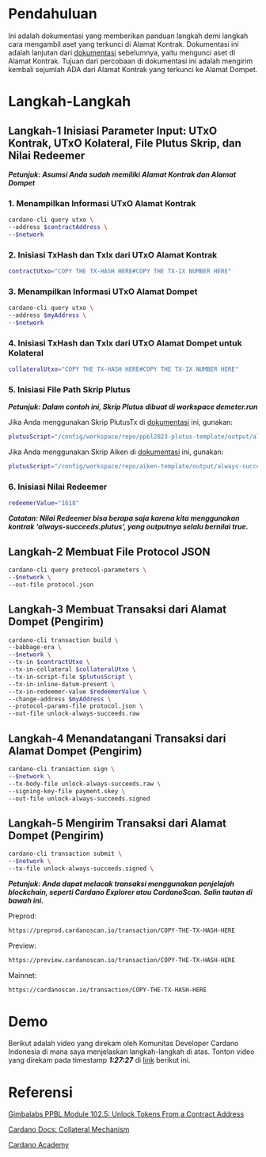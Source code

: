 # Pendahuluan

Ini adalah dokumentasi yang memberikan panduan langkah demi langkah cara mengambil aset yang terkunci di Alamat Kontrak. Dokumentasi ini adalah lanjutan dari [dokumentasi](https://github.com/ValdryanIvandito/cardano-lock-unlocking-assets-guides/blob/main/lock-assets-at-contract-address-id.md) sebelumnya, yaitu mengunci aset di Alamat Kontrak. Tujuan dari percobaan di dokumentasi ini adalah mengirim kembali sejumlah ADA dari Alamat Kontrak yang terkunci ke Alamat Dompet.

# Langkah-Langkah

## Langkah-1 Inisiasi Parameter Input: UTxO Kontrak, UTxO Kolateral, File Plutus Skrip, dan Nilai Redeemer

**_Petunjuk: Asumsi Anda sudah memiliki Alamat Kontrak dan Alamat Dompet_**

### 1. Menampilkan Informasi UTxO Alamat Kontrak

```bash
cardano-cli query utxo \
--address $contractAddress \
--$network
```

### 2. Inisiasi TxHash dan TxIx dari UTxO Alamat Kontrak

```bash
contractUtxo="COPY THE TX-HASH HERE#COPY THE TX-IX NUMBER HERE"
```

### 3. Menampilkan Informasi UTxO Alamat Dompet

```bash
cardano-cli query utxo \
--address $myAddress \
--$network
```

### 4. Inisiasi TxHash dan TxIx dari UTxO Alamat Dompet untuk Kolateral

```bash
collateralUtxo="COPY THE TX-HASH HERE#COPY THE TX-IX NUMBER HERE"
```

### 5. Inisiasi File Path Skrip Plutus

**_Petunjuk: Dalam contoh ini, Skrip Plutus dibuat di workspace demeter.run_**

Jika Anda menggunakan Skrip PlutusTx di [dokumentasi](https://github.com/ValdryanIvandito/cardano-script-compiling-guides/blob/main/compiling-plutustx-script-id.md) ini, gunakan:

```bash
plutusScript="/config/workspace/repo/ppbl2023-plutus-template/output/always-succeeds.plutus"
```

Jika Anda menggunakan Skrip Aiken di [dokumentasi](https://github.com/ValdryanIvandito/cardano-script-compiling-guides/blob/main/compiling-aiken-script-id.md) ini, gunakan:

```bash
plutusScript="/config/workspace/repo/aiken-template/output/always-succeeds.plutus"
```

### 6. Inisiasi Nilai Redeemer

```bash
redeemerValue="1618"
```

**_Catatan: Nilai Redeemer bisa berapa saja karena kita menggunakan kontrak 'always-succeeds.plutus', yang outputnya selalu bernilai true._**

## Langkah-2 Membuat File Protocol JSON

```bash
cardano-cli query protocol-parameters \
--$network \
--out-file protocol.json
```

## Langkah-3 Membuat Transaksi dari Alamat Dompet (Pengirim)

```bash
cardano-cli transaction build \
--babbage-era \
--$network \
--tx-in $contractUtxo \
--tx-in-collateral $collateralUtxo \
--tx-in-script-file $plutusScript \
--tx-in-inline-datum-present \
--tx-in-redeemer-value $redeemerValue \
--change-address $myAddress \
--protocol-params-file protocol.json \
--out-file unlock-always-succeeds.raw
```

## Langkah-4 Menandatangani Transaksi dari Alamat Dompet (Pengirim)

```bash
cardano-cli transaction sign \
--$network \
--tx-body-file unlock-always-succeeds.raw \
--signing-key-file payment.skey \
--out-file unlock-always-succeeds.signed
```

## Langkah-5 Mengirim Transaksi dari Alamat Dompet (Pengirim)

```bash
cardano-cli transaction submit \
--$network \
--tx-file unlock-always-succeeds.signed \
```

**_Petunjuk: Anda dapat melacak transaksi menggunakan penjelajah blockchain, seperti Cardano Explorer atau CardanoScan. Salin tautan di bawah ini._**

Preprod:

```bash
https://preprod.cardanoscan.io/transaction/COPY-THE-TX-HASH-HERE
```

Preview:

```bash
https://preview.cardanoscan.io/transaction/COPY-THE-TX-HASH-HERE
```

Mainnet:

```bash
https://cardanoscan.io/transaction/COPY-THE-TX-HASH-HERE
```

# Demo

Berikut adalah video yang direkam oleh Komunitas Developer Cardano Indonesia di mana saya menjelaskan langkah-langkah di atas. Tonton video yang direkam pada timestamp **_1:27:27_** di [link](https://youtu.be/03hXLZ_07N0?list=PLUj8499OocHiL8gXPv8wMlLW-zIcyYdrQ) berikut ini.

# Referensi

[Gimbalabs PPBL Module 102.5: Unlock Tokens From a Contract Address](https://plutuspbl.io/modules/102/1025)

[Cardano Docs: Collateral Mechanism](https://docs.cardano.org/smart-contracts/plutus/collateral-mechanism/)

[Cardano Academy](https://academy.cardanofoundation.org/)
